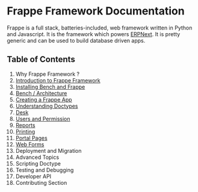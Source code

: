 <!-- base_template: frappe_io/www/frappe/frappe_base.html -->
<!-- add-breadcrumbs -->
<!-- title: Table of Contents -->

# Frappe Framework Documentation
Frappe is a full stack, batteries-included, web framework written in Python and Javascript.
It is the framework which powers [ERPNext](https://erpnext.com).
It is pretty generic and can be used to build database driven apps.

## Table of Contents

1. Why Frappe Framework ?
1. [Introduction to Frappe Framework](/docs/user/en/introduction)
1. [Installing Bench and Frappe](/docs/installation)
1. [Bench / Architecture](/docs/user/en/architecture)
1. [Creating a Frappe App](/docs/user/en/create-frappe-app)
1. [Understanding Doctypes](/docs/user/en/understanding-doctypes)
1. [Desk](/docs/user/en/desk)
1. [Users and Permission](/docs/user/en/users-and-permissions)
1. [Reports](/docs/user/en/reports)
1. [Printing](/docs/user/en/printing)
1. [Portal Pages](/docs/user/en/portal-pages)
1. [Web Forms](/docs/user/en/web-forms)
1. Deployment and Migration
1. Advanced Topics
1. Scripting Doctype
1. Testing and Debugging
1. Developer API
1. Contributing Section
